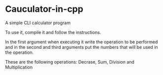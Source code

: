 # Cauculator-in-cpp
A simple CLI calculator program


To use it, compile it and follow the instructions.

In the first argument when executing it write the operation to be performed and in the second and third arguments put the numbers that will be used in the operation.


These are the following operations: Decrase, Sum, Division and Multiplication
